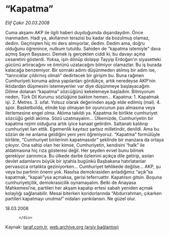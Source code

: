 # “Kapatma”

*Elif Çakır 20.03.2008*

<div class="yazi">Cuma akşamı AKP ile ilgili haberi duyduğumda dışarıdaydım.
Önce inanmadım.
Hadi ya, akıllarının terazisi bu kadar da bozulmuş olamaz, dedim.
Geçmişten hiç mi ders almıyorlar, dedim.
Dedim ama, doğru olduğunu öğrenince, nutkum tutuldu.
Sahiden de “kapatma istemiyle” dava açmış Sayın Başsavcı.
Demek iş gerçekten ciddi ki, bu davayı açma cesaretini gösterdi.
Yoksa, işin dönüp dolaşıp Tayyip Erdoğan’ın siyasetteki gücünü artıracağını ve ömrünü uzatacağını bilmiyor olamazlar. 
Bu iş burada kalacağa benzemiyor. Bir sonraki adımı düşünmeden atılmış bir adım ise, “tanrıcıklar çıldırmış olmalı” dedirtecek bir girişim bu.
Buna rağmen Cumhuriyeti koruma adına yapılanları gördükçe, artık neredeyse AKP’nin iktidardan düşmesini istemeyenler var diye düşünmeye başlayacağım.
Dilime dolanan “kapatma” sözcüğünü kekelemeye başladım.
Bilmiyorum neden, Türk Dil Kurumu sözlüğüne baktım hemen...
Kapatma:
1. Kapatmak işi. 
2. Metres.
3. sıfat. Yolsuz olarak değerinden aşağı elde edilmiş (mal). 
4. spor. Basketbolda, elinde top olmayan bir oyuncunun pas almasına veya ilerlemesine engel olma.
Aklıma takıldı ya.
Kapatma ile birlikte cumhuriyet sözcüğü geldi aklıma.
Sözü uzatmayalım... 
Ülkemizde, Cumhuriyetin bir kapatma rejimi olduğuna artık iyice kanaat getirdim.
Saltanatı kaldırıp cumhuriyet ilan ettik.
Egemenlik kayıtsız şartsız milletindir, denildi.
Ama bu sözün de ne anlama geldiğini yeni yeni öğreniyoruz.
“Kapatma” formülüyle birlikte, “Cumhuriyet birilerinin kapatmasıdır” şeklinde bir manzara da ortaya çıkıyor.
Ona sahip olan her kimse, Cumhuriyetin, kendisini “halk” ile aldatmasına hiç rıza gösteresi değil.
Her şeyden evvel bunu bilmek gerekiyor zannımca.
Bu ülkede darbe özlemini açıkça dile getirip, asılan devlet adamlarını büyük bir iştahla bugünkü Başbakana hatırlatanlar pervasızca ortalıkta geziniyorken...
Cumhuriyet tehlikede değilse...
AKP, şu veya bu partinin önemi yok. 
Nasılsa demokrasiden anladığımız “açık”sa kapatmak, “kapalı”ysa açmaksa, gerisi teferruattır.
Kapatılsın gitsin.
Boşuna cumhuriyetçilik, demokrasicilik oynamayalım.
Belki de Anayasa Mahkemesi’ne, partileri her akşam kapatıp ertesi sabah yeniden açmak kolaylığı sağlanabilir.
Mesai biterken koridorlarında “Abdurrahman, çıkarken partileri kapatmayı unutma!” nidaları yankılansın.
Ne güzel olur.

18.03.2008
                                    
          
          
          
          </div>

Kaynak: [taraf.com.tr](http://www.taraf.com.tr/elif-cakir/makale-kapatma.htm), [web.archive.org (arşiv bağlantısı)](http://web.archive.org/web/20130708124302/http://www.taraf.com.tr/elif-cakir/makale-kapatma.htm)
